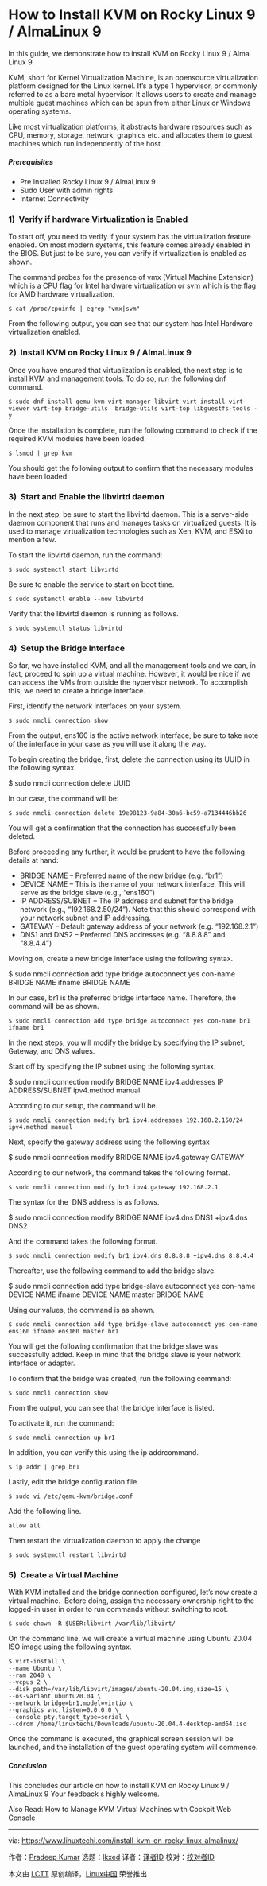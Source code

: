 [#]: subject: "How to Install KVM on Rocky Linux 9 / AlmaLinux 9"
[#]: via: "https://www.linuxtechi.com/install-kvm-on-rocky-linux-almalinux/"
[#]: author: "Pradeep Kumar https://www.linuxtechi.com/author/pradeep/"
[#]: collector: "lkxed"
[#]: translator: " "
[#]: reviewer: " "
[#]: publisher: " "
[#]: url: " "

How to Install KVM on Rocky Linux 9 / AlmaLinux 9
======

In this guide, we demonstrate how to install KVM on Rocky Linux 9 / Alma Linux 9.

KVM, short for Kernel Virtualization Machine, is an opensource virtualization platform designed for the Linux kernel. It’s a type 1 hypervisor, or commonly referred to as a bare metal hypervisor. It allows users to create and manage multiple guest machines which can be spun from either Linux or Windows operating systems.

Like most virtualization platforms, it abstracts hardware resources such as CPU, memory, storage, network, graphics etc. and allocates them to guest machines which run independently of the host.

##### Prerequisites

- Pre Installed Rocky Linux 9 / AlmaLinux 9
- Sudo User with admin rights
- Internet Connectivity

### 1)  Verify if hardware Virtualization is Enabled

To start off, you need to verify if your system has the virtualization feature enabled. On most modern systems, this feature comes already enabled in the BIOS. But just to be sure, you can verify if virtualization is enabled as shown.

The command probes for the presence of vmx (Virtual Machine Extension) which is a CPU flag for Intel hardware virtualization or svm which is the flag for AMD hardware virtualization.

```
$ cat /proc/cpuinfo | egrep "vmx|svm"
```

From the following output, you can see that our system has Intel Hardware virtualization enabled.

### 2)  Install KVM on Rocky Linux 9 / AlmaLinux 9

Once you have ensured that virtualization is enabled, the next step is to install KVM and management tools. To do so, run the following dnf command.

```
$ sudo dnf install qemu-kvm virt-manager libvirt virt-install virt-viewer virt-top bridge-utils  bridge-utils virt-top libguestfs-tools -y
```

Once the installation is complete, run the following command to check if the required KVM modules have been loaded.

```
$ lsmod | grep kvm
```

You should get the following output to confirm that the necessary modules have been loaded.

### 3)  Start and Enable the libvirtd daemon

In the next step, be sure to start the libvirtd daemon. This is a server-side daemon component that runs and manages tasks on virtualized guests. It is used to manage virtualization technologies such as Xen, KVM, and ESXi to mention a few.

To start the libvirtd daemon, run the command:

```
$ sudo systemctl start libvirtd
```

Be sure to enable the service to start on boot time.

```
$ sudo systemctl enable --now libvirtd
```

Verify that the libvirtd daemon is running as follows.

```
$ sudo systemctl status libvirtd
```

### 4)  Setup the Bridge Interface

So far, we have installed KVM, and all the management tools and we can, in fact, proceed to spin up a virtual machine. However, it would be nice if we can access the VMs from outside the hypervisor network. To accomplish this, we need to create a bridge interface.

First, identify the network interfaces on your system.

```
$ sudo nmcli connection show
```

From the output, ens160 is the active network interface, be sure to take note of the interface in your case as you will use it along the way.

To begin creating the bridge, first, delete the connection using its UUID in the following syntax.

$ sudo nmcli connection delete UUID

In our case, the command will be:

```
$ sudo nmcli connection delete 19e98123-9a84-30a6-bc59-a7134446bb26
```

You will get a confirmation that the connection has successfully been deleted.

Before proceeding any further, it would be prudent to have the following details at hand:

- BRIDGE NAME – Preferred name of the new bridge (e.g. “br1”)
- DEVICE NAME – This is the name of your network interface. This will serve as the bridge slave (e.g., “ens160”)
- IP ADDRESS/SUBNET – The IP address and subnet for the bridge network (e.g., “192.168.2.50/24”). Note that this should correspond with your network subnet and IP addressing.
- GATEWAY – Default gateway address of your network (e.g. “192.168.2.1”)
- DNS1 and DNS2 – Preferred DNS addresses (e.g. “8.8.8.8” and “8.8.4.4”)

Moving on, create a new bridge interface using the following syntax.

$ sudo nmcli connection add type bridge autoconnect yes con-name BRIDGE NAME ifname BRIDGE NAME

In our case, br1 is the preferred bridge interface name. Therefore, the command will be as shown.

```
$ sudo nmcli connection add type bridge autoconnect yes con-name br1 ifname br1
```

In the next steps, you will modify the bridge by specifying the IP subnet, Gateway, and DNS values.

Start off by specifying the IP subnet using the following syntax.

$ sudo nmcli connection modify BRIDGE NAME ipv4.addresses IP ADDRESS/SUBNET ipv4.method manual

According to our setup, the command will be.

```
$ sudo nmcli connection modify br1 ipv4.addresses 192.168.2.150/24 ipv4.method manual
```

Next, specify the gateway address using the following syntax

$ sudo nmcli connection modify BRIDGE NAME ipv4.gateway GATEWAY

According to our network, the command takes the following format.

```
$ sudo nmcli connection modify br1 ipv4.gateway 192.168.2.1
```

The syntax for the  DNS address is as follows.

$ sudo nmcli connection modify BRIDGE NAME ipv4.dns DNS1 +ipv4.dns DNS2

And the command takes the following format.

```
$ sudo nmcli connection modify br1 ipv4.dns 8.8.8.8 +ipv4.dns 8.8.4.4
```

Thereafter, use the following command to add the bridge slave.

$ sudo nmcli connection add type bridge-slave autoconnect yes con-name DEVICE NAME ifname DEVICE NAME master BRIDGE NAME

Using our values, the command is as shown.

```
$ sudo nmcli connection add type bridge-slave autoconnect yes con-name ens160 ifname ens160 master br1
```

You will get the following confirmation that the bridge slave was successfully added. Keep in mind that the bridge slave is your network interface or adapter.

To confirm that the bridge was created, run the following command:

```
$ sudo nmcli connection show
```

From the output, you can see that the bridge interface is listed.

To activate it, run the command:

```
$ sudo nmcli connection up br1
```

In addition, you can verify this using the ip addrcommand.

```
$ ip addr | grep br1
```

Lastly, edit the bridge configuration file.

```
$ sudo vi /etc/qemu-kvm/bridge.conf
```

Add the following line.

```
allow all
```

Then restart the virtualization daemon to apply the change

```
$ sudo systemctl restart libvirtd
```

### 5)  Create a Virtual Machine

With KVM installed and the bridge connection configured, let’s now create a virtual machine.  Before doing, assign the necessary ownership right to the logged-in user in order to run commands without switching to root.

```
$ sudo chown -R $USER:libvirt /var/lib/libvirt/
```

On the command line, we will create a virtual machine using Ubuntu 20.04 ISO image using the following syntax.

```
$ virt-install \
--name Ubuntu \
--ram 2048 \
--vcpus 2 \
--disk path=/var/lib/libvirt/images/ubuntu-20.04.img,size=15 \
--os-variant ubuntu20.04 \
--network bridge=br1,model=virtio \
--graphics vnc,listen=0.0.0.0 \
--console pty,target_type=serial \
--cdrom /home/linuxtechi/Downloads/ubuntu-20.04.4-desktop-amd64.iso
```

Once the command is executed, the graphical screen session will be launched, and the installation of the guest operating system will commence.

##### Conclusion

This concludes our article on how to install KVM on Rocky Linux 9 / AlmaLinux 9 Your feedback s highly welcome.

Also Read: How to Manage KVM Virtual Machines with Cockpit Web Console

--------------------------------------------------------------------------------

via: https://www.linuxtechi.com/install-kvm-on-rocky-linux-almalinux/

作者：[Pradeep Kumar][a]
选题：[lkxed][b]
译者：[译者ID](https://github.com/译者ID)
校对：[校对者ID](https://github.com/校对者ID)

本文由 [LCTT](https://github.com/LCTT/TranslateProject) 原创编译，[Linux中国](https://linux.cn/) 荣誉推出

[a]: https://www.linuxtechi.com/author/pradeep/
[b]: https://github.com/lkxed/
